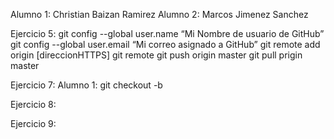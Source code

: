 Alumno 1: Christian Baizan Ramirez
Alumno 2: Marcos Jimenez Sanchez

Ejercicio 5:
git config --global user.name “Mi Nombre de usuario de GitHub”
git config --global user.email “Mi correo asignado a GitHub”
git remote add origin [direccionHTTPS]
git remote
git push origin master
git pull prigin master

Ejercicio 7:
Alumno 1:
git checkout -b <ramaAlumno>



Ejercicio 8:

Ejercicio 9:


